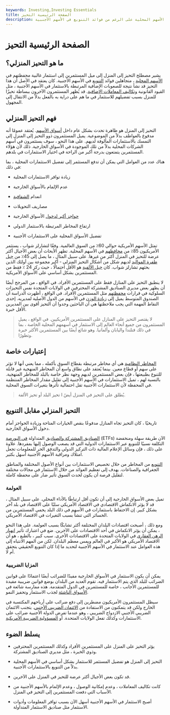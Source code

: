 ```yaml
---
keywords: Investing,Investing Essentials
title: الصفحة الرئيسية التحيز
description: التحيز إلى المنزل هو ميل المستثمرين إلى الإفراط في الاستثمار في الأسهم المحلية على الرغم من فوائد التنويع في الأسهم الأجنبية.
---
```


# الصفحة الرئيسية التحيز
## ما هو التحيز المنزلي؟

يشير مصطلح التحيز إلى المنزل إلى ميل المستثمرين إلى استثمار غالبية محفظتهم في [الأسهم المحلية](/equity) ، متجاهلين فوائد [التنويع](/diversification) في الأسهم الأجنبية. كان يعتقد في الأصل أن هذا التحيز قد نشأ نتيجة للصعوبات الإضافية المرتبطة بالاستثمار في الأسهم الأجنبية ، مثل القيود القانونية [وتكاليف المعاملات الإضافية](/transactioncosts). قد يُظهر المستثمرون الآخرون ببساطة تحيزًا للمنزل بسبب تفضيلهم للاستثمار في ما هم على دراية به بالفعل بدلاً من الانتقال إلى المجهول.

## فهم التحيز المنزلي

التحيز إلى المنزل هو ظاهرة تحدث بشكل عام داخل [أسواق الأسهم](/equitymarket). يُعتقد عمومًا أنه مدفوع بالعواطف بدلاً من الموضوعية. يميل المستثمرون ذوو التحيز إلى المنزل إلى التمسك بالاستثمارات المألوفة لديهم. على هذا النحو ، سوف يستثمرون في أسهم الشركات المحلية بدلاً من تلك الموجودة في الأسواق الخارجية. ذلك لأن هؤلاء المستثمرين يتمتعون بدرجة أكبر من الراحة في اختيار الاستثمارات في بلدهم.

هناك عدد من العوامل التي يمكن أن تدفع المستثمر إلى تفضيل الاستثمارات المحلية ، بما في ذلك:

- زيادة توافر الاستثمارات المحلية

- عدم الإلمام بالأسواق الخارجية

- انعدام [الشفافية](/transparency)

- مصاريف التحويلات

- [حواجز أكبر لدخول](/barrierstoentry) الأسواق الخارجية

- ارتفاع المخاطر المرتبطة بالاستثمار الدولي

- تفضيل الأسواق المحلية على الاستثمارات الأجنبية

تمثل الأسهم الأمريكية حوالي 60٪ من السوق العالمية. وفقًا لتشارلز شواب ، يستثمر الأمريكيون 85٪ من [محافظهم](/portfolio) في الأسهم المحلية. تظهر الأبحاث أن بعض الأجيال أكثر عرضة للتحيز في المنزل أكثر من غيرها. على سبيل المثال ، ما يصل إلى 45٪ من [جيل طفرة المواليد](/baby_boomer) لديهم شكل من أشكال التحيز المنزلي - أكبر مجموعة بين أولئك الذين بحثهم تشارلز شواب. كان [جيل الألفية](/millennial) هو الأقل احتمالًا ، حيث ركز 24 ٪ فقط من المستثمرين بشكل أساسي على الأسواق الأمريكية.

لا ينطبق التحيز على المنازل فقط على المستثمرين الأفراد. في الواقع ، من المرجح أيضًا أن يظهر بعض مديري الصناديق المشتركة المحترفين في الولايات المتحدة نفس التحيزات السلوكية في قرارات [محفظتهم](/portfolio) مثل المستثمرين الأفراد. في الواقع ، أظهرت الدراسة أن الصندوق المتوسط يميل إلى [زيادة الوزن](/overweight) في الأسهم من الدول الأصلية لمديريه. إحدى النقاط المهمة التي يجب ملاحظتها هي أن الباحثين وجدوا أن التحيز أقوى بين المديرين الأقل خبرة.

> لا يقتصر التحيز على المنازل على المستثمرين الأمريكيين. في الواقع ، يميل المستثمرون من جميع أنحاء العالم إلى الاستثمار في أسهمهم المحلية الخاصة ، بما في ذلك فنلندا واليابان وألمانيا. وهو شائع أيضًا بين المستثمرين الأكثر خبرة وتطورًا.

>

## إعتبارات خاصة

[المخاطر النظامية](/systematicrisk) هي أي مخاطر مرتبطة بقطاع السوق بأكمله ، مما يعني أنها لا تؤثر على سهم أو قطاع معين. بينما يُعتقد على نطاق واسع أن المخاطر المنهجية غير قابلة للتنوع بطبيعتها ، فإن بعض المستثمرين لديهم وجهة نظر خاصة بالبلد للمخاطر المنهجية. بالنسبة لهم ، تميل الاستثمارات في الأسهم الأجنبية إلى تقليل مقدار المخاطر المنتظمة في المحفظة لأن الاستثمارات الأجنبية تقل احتمالية تأثرها بتغيرات السوق المحلية.

> يُطلق على التحيز في المنزل أيضً ا تحيز البلد أو تحيز الألفة.

>

## التحيز المنزلي مقابل التنويع

تاريخيًا ، كان التحيز تجاه المنازل مدفوعًا بنقص الخيارات المتاحة وزيادة الحواجز أمام دخول الأسواق الخارجية.

[الصناديق المشتركة والصناديق](/mutualfund) المتداولة [في البورصة](/etf) (ETFs) الآن طريقة سهلة ومنخفضة التكلفة نسبيًا للتنويع عبر الاستثمارات الدولية التي قد يصعب الوصول إليها بمفردها. علاوة على ذلك ، فإن وسائل الإعلام المالية ذات التركيز الدولي والتدفق الحر للمعلومات تجعل امتلاك ومراقبة الأسهم الأجنبية أسهل بكثير.

[التنويع](/diversification) من المخاطر من خلال تخصيص الاستثمارات بين أنواع الأصول المختلفة والمناطق الجغرافية والصناعات. يهدف إلى تعظيم العوائد من خلال الاستثمار في مجالات مختلفة لتقليل فرصة أن يكون لحدث السوق تأثير ضار على محفظة كاملة.

### العولمة

تميل بعض الأسواق الخارجية إلى أن تكون أقل ارتباطًا بالأداء المحلي. على سبيل المثال ، قد لا يؤثر الانكماش الاقتصادي في الاقتصاد الأمريكي سلبًا على الاقتصاد في بلد آخر بشكل كبير. إن الاحتفاظ باستثمارات في الأسهم في ذلك البلد يحمي المستثمرين من الخسائر التي تنشأ بسبب التغيرات في الاقتصاد الأمريكي.

ومع ذلك ، أصبحت اقتصادات البلدان المختلفة أكثر تشابكًا بسبب العولمة. على هذا النحو ، يمكن أن يؤثر الانكماش في أحد الاقتصادات على الآخرين. ضع في اعتبارك تأثير [انهيار الرهن العقاري](/subprime-meltdown) في الولايات المتحدة على الاقتصادات الأخرى. سبب كبير ، بالطبع ، هو أن الاقتصاد الأمريكي هو الأكبر في العالم ويمس معظم البلدان. لكن من المهم الانتباه إلى هذه العوامل عند الاستثمار في الأسهم الأجنبية لتحديد ما إذا كان التنويع الحقيقي يتحقق أم لا.

### المزايا الضريبية

يمكن أن يكون الاستثمار في الأسواق الخارجية مفيدًا للضرائب أيضًا اعتمادًا على قوانين الضرائب للبلد الذي يتم الاستثمار فيه. تقوم العديد من البلدان بوضع قوانين ضريبية مفيدة للمستثمرين الأجانب ، خاصة للمستثمرين في الدول المتقدمة. هذه ممارسة شائعة في [الأسواق الناشئة](/emergingmarketeconomy) لجذب الاستثمار وتحفيز النمو.

سيظل المستثمرون الأمريكيون مضطرين إلى دفع ضرائب على أرباحهم المكتسبة في الخارج ولكن قد يتمكنون من الاستفادة من [الائتمان الضريبي الأجنبي](/foreign-tax-credit). يتجنب الائتمان الضريبي الأجنبي الازدواج الضريبي ، وهو عندما تفرض الدولة الأجنبية ضرائب على الاستثمارات وكذلك تفعل الولايات المتحدة. أو [المسؤولية الضريبية الأمريكية](/taxliability).

## يسلط الضوء

- يؤثر التحيز على المنزل على المستثمرين الأفراد وكذلك المستثمرين المحترفين وذوي الخبرة ، مثل مديري الصناديق المشتركة.

- التحيز إلى المنزل هو تفضيل المستثمر للاستثمار بشكل أساسي في الأسهم المحلية بدلاً من التنويع بالاستثمارات الأجنبية.

- قد تكون بعض الأجيال أكثر عرضة للتحيز في المنزل على الآخرين.

- كانت تكاليف المعاملات ، وعدم إمكانية الوصول ، وعدم الإلمام بالأسهم الأجنبية من الأسباب التي دفعت المستثمرين إلى التحيز في المنزل.

- أصبح الاستثمار في الأسهم الأجنبية أسهل الآن بسبب توافر المعلومات وأدوات الاستثمار مثل صناديق الاستثمار المتداولة.

